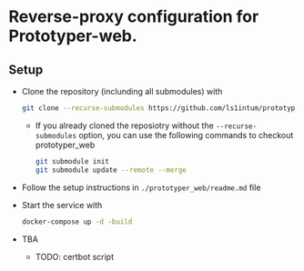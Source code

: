 # Reverse-proxy configuration for Prototyper-web.


## Setup 
- Clone the repository (inclunding all submodules) with 
    ```bash
    git clone --recurse-submodules https://github.com/ls1intum/prototyper-web-proxy.git
    ```
    - If you already cloned the reposiotry without the `--recurse-submodules` option, you can use the following commands to checkout prototyper_web
        ```bash
        git submodule init
        git submodule update --remote --merge
        ```
- Follow the setup instructions in `./prototyper_web/readme.md` file 
- Start the service with 
    ```bash
    docker-compose up -d -build
    ```

- TBA 
    - TODO: certbot script 
